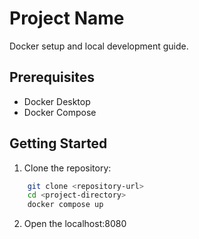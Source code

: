 # Project Name

Docker setup and local development guide.

## Prerequisites

- Docker Desktop
- Docker Compose

## Getting Started

1. Clone the repository:
```bash
    git clone <repository-url>
    cd <project-directory>
    docker compose up
```

2. Open the localhost:8080